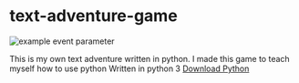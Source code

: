 # text-adventure-game

![example event parameter](https://github.com/wingdings255/text-adventure-game/workflows/Syntax%20Check/badge.svg?branch=master)

This is my own text adventure written in python. I made this game to teach myself how to use python
Written in python 3 [Download Python](https://www.python.org/downloads/)
